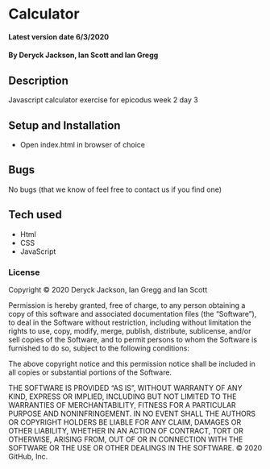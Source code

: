 # Calculator

#### Latest version date 6/3/2020

#### By Deryck Jackson, Ian Scott and Ian Gregg

## Description

Javascript calculator exercise for epicodus week 2 day 3

## Setup and Installation

* Open index.html in browser of choice

## Bugs

No bugs (that we know of feel free to contact us if you find one)

## Tech used

* Html
* CSS
* JavaScript

### License

Copyright © 2020 Deryck Jackson, Ian Gregg and Ian Scott

Permission is hereby granted, free of charge, to any person obtaining a copy of this software and associated documentation files (the “Software”), to deal in the Software without restriction, including without limitation the rights to use, copy, modify, merge, publish, distribute, sublicense, and/or sell copies of the Software, and to permit persons to whom the Software is furnished to do so, subject to the following conditions:

The above copyright notice and this permission notice shall be included in all copies or substantial portions of the Software.

THE SOFTWARE IS PROVIDED “AS IS”, WITHOUT WARRANTY OF ANY KIND, EXPRESS OR IMPLIED, INCLUDING BUT NOT LIMITED TO THE WARRANTIES OF MERCHANTABILITY, FITNESS FOR A PARTICULAR PURPOSE AND NONINFRINGEMENT. IN NO EVENT SHALL THE AUTHORS OR COPYRIGHT HOLDERS BE LIABLE FOR ANY CLAIM, DAMAGES OR OTHER LIABILITY, WHETHER IN AN ACTION OF CONTRACT, TORT OR OTHERWISE, ARISING FROM, OUT OF OR IN CONNECTION WITH THE SOFTWARE OR THE USE OR OTHER DEALINGS IN THE SOFTWARE.
© 2020 GitHub, Inc.